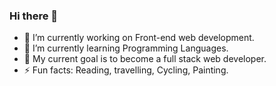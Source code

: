 ### Hi there 👋

<!--
**MisbahCyclist/MisbahCyclist** is a ✨ _special_ ✨ repository because its `README.md` (this file) appears on your GitHub profile.

Here are some ideas to get you started:

- 🔭 I’m currently working on ...
- 🌱 I’m currently learning ...
- 👯 I’m looking to collaborate on ...
- 🤔 I’m looking for help with ...
- 💬 Ask me about ...
- 📫 How to reach me: ...
- 😄 Pronouns: ...
- ⚡ Fun fact: ...
-->
  - 🔭 I’m currently working on Front-end web development.
  - 🌱 I’m currently learning Programming Languages.
  -  👯 My current goal is to become a full stack web developer.
  -  ⚡ Fun facts: Reading, travelling, Cycling, Painting.
